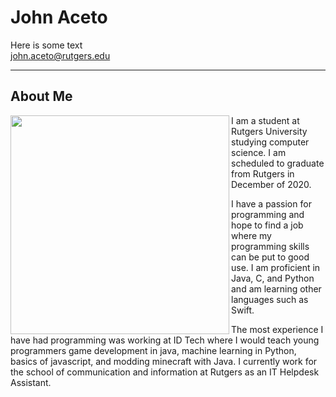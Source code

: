 <script src="https://kit.fontawesome.com/aba1d8c3e9.js" crossorigin="anonymous"></script>

# John Aceto 
<div style="test-align: right">Here is some text</div>
<a href = "mailto: john.aceto@rutgers.edu">john.aceto@rutgers.edu</a>

---

## About Me

<img align="left" width="350" height="350" src="https://johnaceto.github.io/assets/img/testme.jpg">

I am a student at Rutgers University studying computer science. I am scheduled to graduate from Rutgers in December of 2020.

I have a passion for programming and hope to find a job where my programming skills can be put to good use. I am proficient in Java, C, and Python and am learning other languages such as Swift.

The most experience I have had programming was working at ID Tech where I would teach young programmers game development in java, machine learning in Python, basics of javascript, and modding minecraft with Java. I currently work for the school of communication and information at Rutgers as an IT Helpdesk Assistant.

<a href="https://github.com"><i class="fab fa-github"></i>
